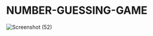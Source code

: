 # NUMBER-GUESSING-GAME
![Screenshot (52)](https://user-images.githubusercontent.com/84792579/204785151-ded5c135-908f-4285-81f8-6bf9d758721e.png)
